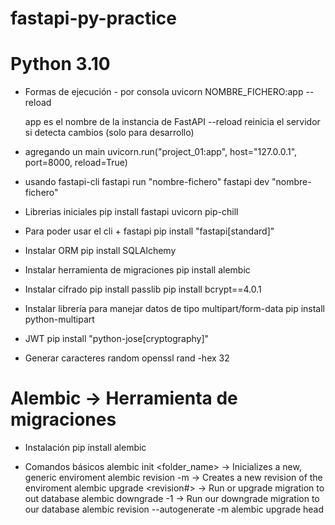 # fastapi-py-practice

# Python 3.10

- Formas de ejecución - por consola
  uvicorn NOMBRE_FICHERO:app --reload

  app es el nombre de la instancia de FastAPI
  --reload reinicia el servidor si detecta cambios (solo para desarrollo)

- agregando un main
  uvicorn.run("project_01:app", host="127.0.0.1", port=8000, reload=True)

- usando fastapi-cli
  fastapi run "nombre-fichero"
  fastapi dev "nombre-fichero"

- Librerias iniciales
  pip install fastapi uvicorn pip-chill

- Para poder usar el cli + fastapi
  pip install "fastapi[standard]"

- Instalar ORM
  pip install SQLAlchemy

- Instalar herramienta de migraciones
  pip install alembic

- Instalar cifrado
  pip install passlib
  pip install bcrypt==4.0.1

- Instalar librería para manejar datos de tipo multipart/form-data
  pip install python-multipart

- JWT
  pip install "python-jose[cryptography]"

- Generar caracteres random
  openssl rand -hex 32

# Alembic -> Herramienta de migraciones

- Instalación
  pip install alembic

- Comandos básicos
  alembic init <folder_name> -> Inicializes a new, generic enviroment
  alembic revision -m <message> -> Creates a new revision of the enviroment
  alembic upgrade <revision#> -> Run or upgrade migration to out database
  alembic downgrade -1 -> Run our downgrade migration to our database
  alembic revision --autogenerate -m <message>
  alembic upgrade head
